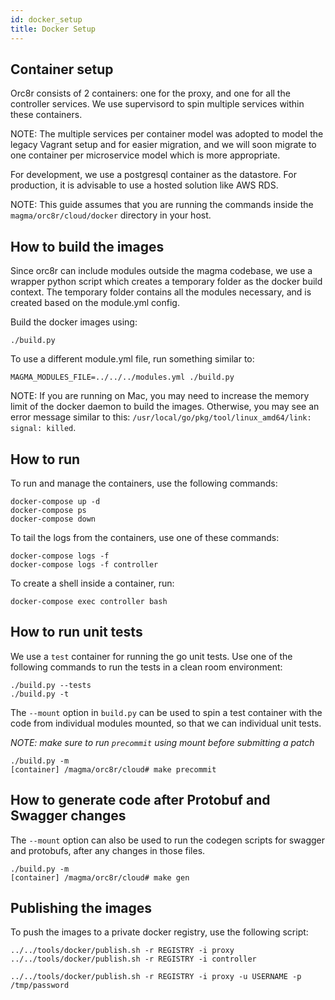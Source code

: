```yaml
---
id: docker_setup
title: Docker Setup
---
```

## Container setup

Orc8r consists of 2 containers: one for the proxy, and one for all the
controller services. We use supervisord to spin multiple services within
these containers.

NOTE: The multiple services per container model was adopted to model the
legacy Vagrant setup and for easier migration, and we will soon migrate to
one container per microservice model which is more appropriate.

For development, we use a postgresql container as the datastore. For
production, it is advisable to use a hosted solution like AWS RDS.

NOTE: This guide assumes that you are running the commands inside 
the `magma/orc8r/cloud/docker` directory in your host.

## How to build the images

Since orc8r can include modules outside the magma codebase, we use a wrapper
python script which creates a temporary folder as the docker build context.
The temporary folder contains all the modules necessary, and is created based
on the module.yml config.

Build the docker images using:
```
./build.py
```
To use a different module.yml file, run something similar to:
```
MAGMA_MODULES_FILE=../../../modules.yml ./build.py
```

NOTE: If you are running on Mac, you may need to increase the memory
limit of the docker daemon to build the images. Otherwise, you may see an error 
message similar to this:
`/usr/local/go/pkg/tool/linux_amd64/link: signal: killed`.

## How to run

To run and manage the containers, use the following commands:
```
docker-compose up -d
docker-compose ps
docker-compose down
```
To tail the logs from the containers, use one of these commands:
```
docker-compose logs -f
docker-compose logs -f controller
```
To create a shell inside a container, run:
```
docker-compose exec controller bash
```

## How to run unit tests
We use a `test` container for running the go unit tests. Use one of the
following commands to run the tests in a clean room environment:
```
./build.py --tests
./build.py -t
```
The `--mount` option in `build.py` can be used to spin a test container
with the code from individual modules mounted, so that we can individual
unit tests.

*NOTE: make sure to run `precommit` using mount before submitting a patch* 

```
./build.py -m
[container] /magma/orc8r/cloud# make precommit
```

## How to generate code after Protobuf and Swagger changes
The `--mount` option can also be used to run the codegen scripts for swagger
and protobufs, after any changes in those files.
```
./build.py -m
[container] /magma/orc8r/cloud# make gen
```

## Publishing the images

To push the images to a private docker registry, use the following script:
```
../../tools/docker/publish.sh -r REGISTRY -i proxy
../../tools/docker/publish.sh -r REGISTRY -i controller

../../tools/docker/publish.sh -r REGISTRY -i proxy -u USERNAME -p /tmp/password
```
